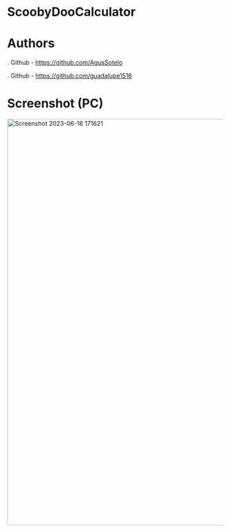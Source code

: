 # ScoobyDooCalculator
# Authors
. Github - https://github.com/AgusSotelo

. Github - https://github.com/guadalupe1516
# Screenshot (PC)
<img width="946" alt="Screenshot 2023-06-18 171621" src="https://github.com/guadalupe1516/ScoobyDooCalculator/assets/129904564/d1c13667-d47f-42e0-8895-4525a4cdf594">

